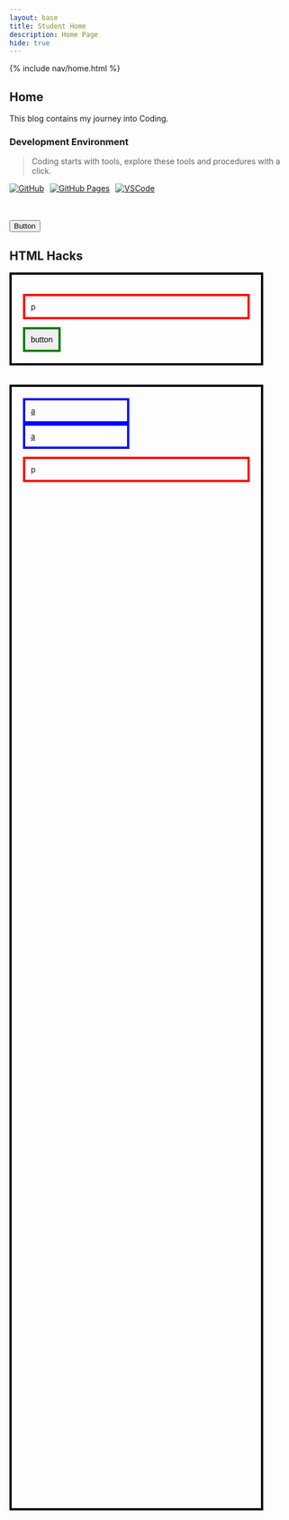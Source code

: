```yaml
---
layout: base
title: Student Home 
description: Home Page
hide: true
---
```


{% include nav/home.html %}

## Home

This blog contains my journey into Coding.

### Development Environment

> Coding starts with tools, explore these tools and procedures with a click.

<div style="display: flex; flex-wrap: wrap; gap: 10px;">
    <a href="https://github.com/andrewg5/andrews-blog">
        <img src="https://img.shields.io/badge/GitHub-181717?style=for-the-badge&logo=github&logoColor=white" alt="GitHub">
    </a>
    <a href="https://andrewg5.github.io/andrews-blog/">
        <img src="https://img.shields.io/badge/GitHub%20Pages-327FC7?style=for-the-badge&logo=github&logoColor=white" alt="GitHub Pages">
    </a>
    <a href="https://vscode.dev/">
        <img src="https://img.shields.io/badge/VSCode-007ACC?style=for-the-badge&logo=visual-studio-code&logoColor=white" alt="VSCode">
    </a>
</div>

<br>

<br>

<button> Button </button>


## HTML Hacks

<div style="border: 4px solid black; padding: 20px;  width: 80%;">
  <p style="border: 4px solid red; font-size: 1em; padding: 10px;">p</p>
  <button style="border: 4px solid green; font-size: 1em; padding: 10px;">button</button>
</div>

<br>
<br>

<div style="border: 4px solid black; padding: 20px; width: 80%; height: 50%;">
  <a style="border: 4px solid blue; font-size: 1em; padding: 10px; display: block; width: 40%;" href="https://github.com/andrewg5/andrews-blog">a</a>
  <a style="border: 4px solid blue; font-size: 1em; padding: 10px; display: block; width: 40%;" href="https://github.com/andrewg5/andrews-blog">a</a>
  <p style="border: 4px solid red; font-size: 1em; padding: 10px;">p</p>
</div>




